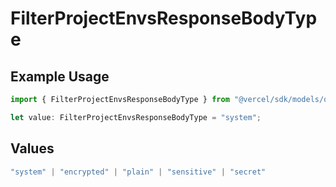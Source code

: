 # FilterProjectEnvsResponseBodyType

## Example Usage

```typescript
import { FilterProjectEnvsResponseBodyType } from "@vercel/sdk/models/operations";

let value: FilterProjectEnvsResponseBodyType = "system";
```

## Values

```typescript
"system" | "encrypted" | "plain" | "sensitive" | "secret"
```